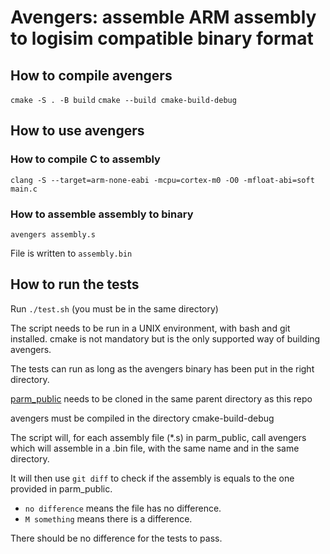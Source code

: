 # Avengers: assemble ARM assembly to logisim compatible binary format
## How to compile avengers
`cmake -S . -B build`
`cmake --build cmake-build-debug`

## How to use avengers
### How to compile C to assembly
`clang -S --target=arm-none-eabi -mcpu=cortex-m0 -O0 -mfloat-abi=soft main.c`

### How to assemble assembly to binary
`avengers assembly.s`

File is written to `assembly.bin`

## How to run the tests
Run `./test.sh` (you must be in the same directory)

The script needs to be run in a UNIX environment, with bash and git installed.
cmake is not mandatory but is the only supported way of building avengers.

The tests can run as long as the avengers binary has been put in the right directory.

[parm_public](https://bitbucket.org/edge-team-leat/parm_public) needs to be cloned in the same parent directory as this repo

avengers must be compiled in the directory cmake-build-debug

The script will, for each assembly file (*.s) in parm_public, call avengers which will assemble in a .bin file, with the same name and in the same directory.

It will then use `git diff` to check if the assembly is equals to the one provided in parm_public.

- `no difference` means the file has no difference.
- `M something` means there is a difference.

There should be no difference for the tests to pass.

